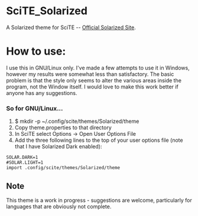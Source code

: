 # SciTE_Solarized
A Solarized theme for SciTE -- [Official Solarized Site](https://ethanschoonover.com/solarized/).

# How to use:
I use this in GNU/Linux only. I've made a few attempts to use it in Windows, however my results were somewhat less than satisfactory.  The basic problem is that the style only seems to alter the various areas inside the program, not the Window itself. I would love to make this work better if anyone has any suggestions.

### So for GNU/Linux...

1. $ mkdir -p ~/.config/scite/themes/Solarized/theme
2. Copy theme.properties to that directory
3. In SciTE select Options -> Open User Options File
4. Add the three following lines to the top of your user options file (note that I have Solarized Dark enabled):
  
```
SOLAR.DARK=1
#SOLAR.LIGHT=1
import .config/scite/themes/Solarized/theme
```



## Note
This theme is a work in progress - suggestions are welcome, particularly for languages that are obviously not complete.
